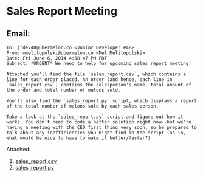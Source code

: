 Sales Report Meeting
=======

Email:
-------

```
To: jrdev48@ubermelon.co <Junior Developer #48>
From: mmelitopolski@ubermelon.co <Mel Melitopolski> 
Date: Fri June 6, 2014 4:58:47 PM PDT
Subject: *URGENT* We need to help for upcoming sales report meeting!

Attached you'll find the file `sales_report.csv`, which contains a
line for each order placed. An order (and hence, each line in
`sales_report.csv`) contains the salesperson's name, total amount of
the order and total number of melons sold.

You'll also find the `sales_report.py` script, which displays a report
of the total number of melons sold by each sales person.

Take a look at the `sales_report.py` script and figure out how it
works. You don't need to code a better solution right now--but we're
having a meeting with the CEO first thing very soon, so be prepared to
talk about any inefficiencies you might find in the script (as in,
what would be nice to have to make it better/faster?)

```

Attached:

1. [sales_report.csv](https://github.com/hackbrightacademy/Homework/blob/master/Homework05/sales_report.csv)
2. [sales_report.py](https://github.com/hackbrightacademy/Homework/blob/master/Homework05/sales_report.py)
